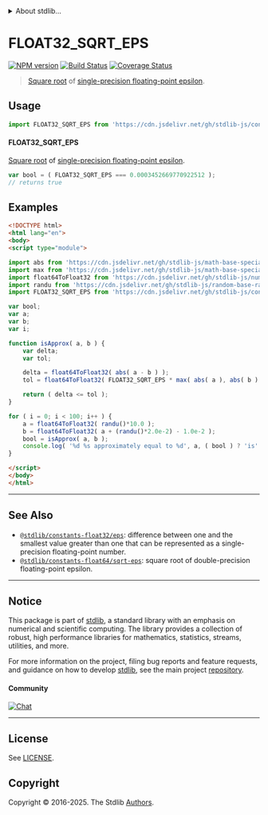 <!--

@license Apache-2.0

Copyright (c) 2018 The Stdlib Authors.

Licensed under the Apache License, Version 2.0 (the "License");
you may not use this file except in compliance with the License.
You may obtain a copy of the License at

   http://www.apache.org/licenses/LICENSE-2.0

Unless required by applicable law or agreed to in writing, software
distributed under the License is distributed on an "AS IS" BASIS,
WITHOUT WARRANTIES OR CONDITIONS OF ANY KIND, either express or implied.
See the License for the specific language governing permissions and
limitations under the License.

-->


<details>
  <summary>
    About stdlib...
  </summary>
  <p>We believe in a future in which the web is a preferred environment for numerical computation. To help realize this future, we've built stdlib. stdlib is a standard library, with an emphasis on numerical and scientific computation, written in JavaScript (and C) for execution in browsers and in Node.js.</p>
  <p>The library is fully decomposable, being architected in such a way that you can swap out and mix and match APIs and functionality to cater to your exact preferences and use cases.</p>
  <p>When you use stdlib, you can be absolutely certain that you are using the most thorough, rigorous, well-written, studied, documented, tested, measured, and high-quality code out there.</p>
  <p>To join us in bringing numerical computing to the web, get started by checking us out on <a href="https://github.com/stdlib-js/stdlib">GitHub</a>, and please consider <a href="https://opencollective.com/stdlib">financially supporting stdlib</a>. We greatly appreciate your continued support!</p>
</details>

# FLOAT32_SQRT_EPS

[![NPM version][npm-image]][npm-url] [![Build Status][test-image]][test-url] [![Coverage Status][coverage-image]][coverage-url] <!-- [![dependencies][dependencies-image]][dependencies-url] -->

> [Square root][@stdlib/math/base/special/sqrt] of [single-precision floating-point epsilon][@stdlib/constants/float32/eps].



<section class="usage">

## Usage

```javascript
import FLOAT32_SQRT_EPS from 'https://cdn.jsdelivr.net/gh/stdlib-js/constants-float32-sqrt-eps@esm/index.mjs';
```

#### FLOAT32_SQRT_EPS

[Square root][@stdlib/math/base/special/sqrt] of [single-precision floating-point epsilon][@stdlib/constants/float32/eps].

```javascript
var bool = ( FLOAT32_SQRT_EPS === 0.0003452669770922512 );
// returns true
```

</section>

<!-- /.usage -->

<section class="examples">

## Examples

<!-- eslint no-undef: "error" -->

```html
<!DOCTYPE html>
<html lang="en">
<body>
<script type="module">

import abs from 'https://cdn.jsdelivr.net/gh/stdlib-js/math-base-special-abs@esm/index.mjs';
import max from 'https://cdn.jsdelivr.net/gh/stdlib-js/math-base-special-max@esm/index.mjs';
import float64ToFloat32 from 'https://cdn.jsdelivr.net/gh/stdlib-js/number-float64-base-to-float32@esm/index.mjs';
import randu from 'https://cdn.jsdelivr.net/gh/stdlib-js/random-base-randu@esm/index.mjs';
import FLOAT32_SQRT_EPS from 'https://cdn.jsdelivr.net/gh/stdlib-js/constants-float32-sqrt-eps@esm/index.mjs';

var bool;
var a;
var b;
var i;

function isApprox( a, b ) {
    var delta;
    var tol;

    delta = float64ToFloat32( abs( a - b ) );
    tol = float64ToFloat32( FLOAT32_SQRT_EPS * max( abs( a ), abs( b ) ) );

    return ( delta <= tol );
}

for ( i = 0; i < 100; i++ ) {
    a = float64ToFloat32( randu()*10.0 );
    b = float64ToFloat32( a + (randu()*2.0e-2) - 1.0e-2 );
    bool = isApprox( a, b );
    console.log( '%d %s approximately equal to %d', a, ( bool ) ? 'is' : 'is not', b );
}

</script>
</body>
</html>
```

</section>

<!-- /.examples -->

<!-- C interface documentation. -->



<!-- Section for related `stdlib` packages. Do not manually edit this section, as it is automatically populated. -->

<section class="related">

* * *

## See Also

-   <span class="package-name">[`@stdlib/constants-float32/eps`][@stdlib/constants/float32/eps]</span><span class="delimiter">: </span><span class="description">difference between one and the smallest value greater than one that can be represented as a single-precision floating-point number.</span>
-   <span class="package-name">[`@stdlib/constants-float64/sqrt-eps`][@stdlib/constants/float64/sqrt-eps]</span><span class="delimiter">: </span><span class="description">square root of double-precision floating-point epsilon.</span>

</section>

<!-- /.related -->

<!-- Section for all links. Make sure to keep an empty line after the `section` element and another before the `/section` close. -->


<section class="main-repo" >

* * *

## Notice

This package is part of [stdlib][stdlib], a standard library with an emphasis on numerical and scientific computing. The library provides a collection of robust, high performance libraries for mathematics, statistics, streams, utilities, and more.

For more information on the project, filing bug reports and feature requests, and guidance on how to develop [stdlib][stdlib], see the main project [repository][stdlib].

#### Community

[![Chat][chat-image]][chat-url]

---

## License

See [LICENSE][stdlib-license].


## Copyright

Copyright &copy; 2016-2025. The Stdlib [Authors][stdlib-authors].

</section>

<!-- /.stdlib -->

<!-- Section for all links. Make sure to keep an empty line after the `section` element and another before the `/section` close. -->

<section class="links">

[npm-image]: http://img.shields.io/npm/v/@stdlib/constants-float32-sqrt-eps.svg
[npm-url]: https://npmjs.org/package/@stdlib/constants-float32-sqrt-eps

[test-image]: https://github.com/stdlib-js/constants-float32-sqrt-eps/actions/workflows/test.yml/badge.svg?branch=main
[test-url]: https://github.com/stdlib-js/constants-float32-sqrt-eps/actions/workflows/test.yml?query=branch:main

[coverage-image]: https://img.shields.io/codecov/c/github/stdlib-js/constants-float32-sqrt-eps/main.svg
[coverage-url]: https://codecov.io/github/stdlib-js/constants-float32-sqrt-eps?branch=main

<!--

[dependencies-image]: https://img.shields.io/david/stdlib-js/constants-float32-sqrt-eps.svg
[dependencies-url]: https://david-dm.org/stdlib-js/constants-float32-sqrt-eps/main

-->

[chat-image]: https://img.shields.io/gitter/room/stdlib-js/stdlib.svg
[chat-url]: https://app.gitter.im/#/room/#stdlib-js_stdlib:gitter.im

[stdlib]: https://github.com/stdlib-js/stdlib

[stdlib-authors]: https://github.com/stdlib-js/stdlib/graphs/contributors

[umd]: https://github.com/umdjs/umd
[es-module]: https://developer.mozilla.org/en-US/docs/Web/JavaScript/Guide/Modules

[deno-url]: https://github.com/stdlib-js/constants-float32-sqrt-eps/tree/deno
[deno-readme]: https://github.com/stdlib-js/constants-float32-sqrt-eps/blob/deno/README.md
[umd-url]: https://github.com/stdlib-js/constants-float32-sqrt-eps/tree/umd
[umd-readme]: https://github.com/stdlib-js/constants-float32-sqrt-eps/blob/umd/README.md
[esm-url]: https://github.com/stdlib-js/constants-float32-sqrt-eps/tree/esm
[esm-readme]: https://github.com/stdlib-js/constants-float32-sqrt-eps/blob/esm/README.md
[branches-url]: https://github.com/stdlib-js/constants-float32-sqrt-eps/blob/main/branches.md

[stdlib-license]: https://raw.githubusercontent.com/stdlib-js/constants-float32-sqrt-eps/main/LICENSE

[@stdlib/math/base/special/sqrt]: https://github.com/stdlib-js/math-base-special-sqrt/tree/esm

<!-- <related-links> -->

[@stdlib/constants/float32/eps]: https://github.com/stdlib-js/constants-float32-eps/tree/esm

[@stdlib/constants/float64/sqrt-eps]: https://github.com/stdlib-js/constants-float64-sqrt-eps/tree/esm

<!-- </related-links> -->

</section>

<!-- /.links -->
